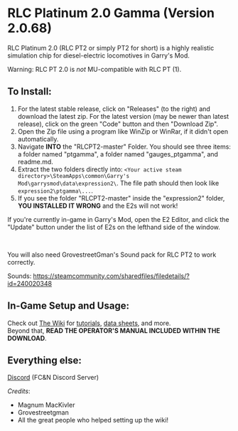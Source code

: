 # RLC Platinum 2.0 Gamma (Version 2.0.68)

RLC Platinum 2.0 (RLC PT2 or simply PT2 for short) is a highly realistic simulation chip for diesel-electric locomotives in Garry's Mod.

Warning: RLC PT 2.0 is *not* MU-compatible with RLC PT (1).

## To Install:

1. For the latest stable release, click on "Releases" (to the right) and download the latest zip. For the latest version (may be newer than latest release), click on the green "Code" button and then "Download Zip".
2. Open the Zip file using a program like WinZip or WinRar, if it didn't open automatically.
3. Navigate __INTO__ the "RLCPT2-master" Folder. You should see three items: a folder named "ptgamma", a folder named "gauges_ptgamma", and readme.md.
4. Extract the two folders directly into: `<Your active steam directory>\SteamApps\common\Garry's Mod\garrysmod\data\expression2\`.
The file path should then look like `expression2\ptgamma\...`.
5. If you see the folder "RLCPT2-master" inside the "expression2" folder, __YOU INSTALLED IT WRONG__ and the E2s will not work!

If you're currently in-game in Garry's Mod, open the E2 Editor, and click the "Update" button under the list of E2s on the lefthand side of the window.

<br>

You will also need GrovestreetGman's Sound pack for RLC PT2 to work correctly.

Sounds: https://steamcommunity.com/sharedfiles/filedetails/?id=240020348

## In-Game Setup and Usage:

Check out [The Wiki](https://github.com/MagnumMacKivler/RLCPT2/wiki) for [tutorials](https://github.com/MagnumMacKivler/RLCPT2/wiki/Configuring-Locomotives-in-RLC-PT2), [data sheets](https://github.com/MagnumMacKivler/RLCPT2/wiki/Locomotive-Data-Sheets), and more.
<br>
Beyond that, __READ THE OPERATOR'S MANUAL INCLUDED WITHIN THE DOWNLOAD__.

## Everything else:

[Discord](https://discord.gg/CcM6n55) (FC&N Discord Server)

_Credits_:
* Magnum MacKivler
* Grovestreetgman
* All the great people who helped setting up the wiki!
